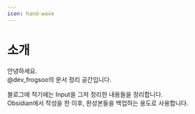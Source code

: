 ```yaml
---
icon: hand-wave
---
```


# 소개

안녕하세요.\
@dev\_frogsoo의 문서 정리 공간입니다.

블로그에 적기에는 Input을 그저 정리한 내용들을 정리합니다.\
Obsidian에서 작성을 한 이후, 완성본들을 백업하는 용도로 사용합니다.

